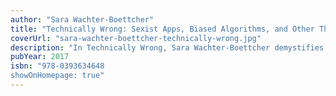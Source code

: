 ```yaml
---
author: "Sara Wachter-Boettcher"
title: "Technically Wrong: Sexist Apps, Biased Algorithms, and Other Threats of Toxic Tech"
coverUrl: "sara-wachter-boettcher-technically-wrong.jpg"
description: "In Technically Wrong, Sara Wachter-Boettcher demystifies the tech industry, leaving those of us on the other side of the screen better prepared to make informed choices about the services we use—and to demand more from the companies behind them."
pubYear: 2017
isbn: "978-0393634648
showOnHomepage: true"
---
```

